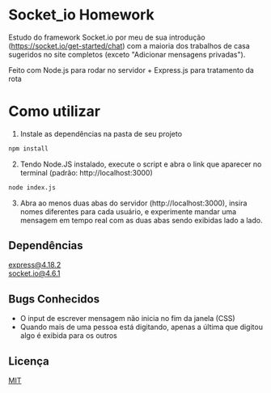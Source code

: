 # Socket_io Homework

Estudo do framework Socket.io por meu de sua introdução (https://socket.io/get-started/chat) com a maioria dos trabalhos de casa sugeridos no site completos (exceto "Adicionar mensagens privadas").  

Feito com Node.js para rodar no servidor + Express.js para tratamento da rota

# Como utilizar
1. Instale as dependências na pasta de seu projeto
```cmd
npm install
```    

2. Tendo Node.JS instalado, execute o script e abra o link que aparecer no terminal (padrão: http://localhost:3000)
```cmd
node index.js
```

3. Abra ao menos duas abas do servidor (http://localhost:3000), insira nomes diferentes para cada usuário, e experimente mandar uma mensagem em tempo real com as duas abas sendo exibidas lado a lado.

## Dependências

[express@4.18.2](https://www.npmjs.com/package/express/v/4.18.2)  
[socket.io@4.6.1](https://www.npmjs.com/package/socket.io/v/4.6.1)  

## Bugs Conhecidos

- O input de escrever mensagem não inicia no fim da janela (CSS)
- Quando mais de uma pessoa está digitando, apenas a última que digitou algo é exibida para os outros

## Licença

[MIT](https://choosealicense.com/licenses/mit/)

